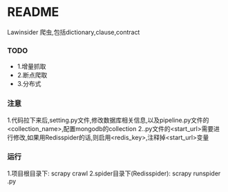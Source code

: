 # README #

Lawinsider 爬虫,包括dictionary,clause,contract

### TODO ###

* 1.增量抓取
* 2.断点爬取
* 3.分布式

### 注意 ###

1.代码拉下来后,setting.py文件,修改数据库相关信息,以及pipeline.py文件的<collection_name>,配置mongodb的collection
2.<spider>.py文件的<start_url>需要进行修改,如果用Redisspider的话,则启用<redis_key>,注释掉<start_url>变量

### 运行 ###
1.项目根目录下:
scrapy crawl <spider name>
2.spider目录下(Redisspider):
scrapy runspider <spider>.py